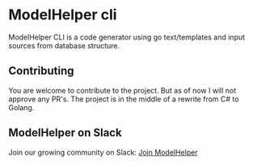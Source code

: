 # ModelHelper cli

ModelHelper CLI is a code generator using go text/templates and input sources from database structure.

## Contributing

You are welcome to contribute to the project. But as of now I will not approve any PR's. The project is in the middle of a rewrite from C# to Golang.

## ModelHelper on Slack

Join our growing community on Slack: [Join ModelHelper]( https://join.slack.com/t/model-helper/shared_invite/zt-ow6ahgpj-OzpdeAvcPHlE58Tai~1oFg)
